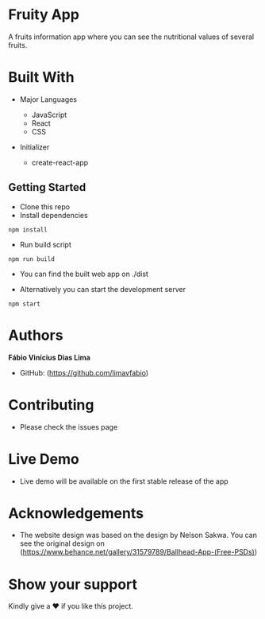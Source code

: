 # Fruity App

A fruits information app where you can see the nutritional values of several fruits.

# Built With

- Major Languages

  - JavaScript
  - React
  - CSS

- Initializer
  - create-react-app

## Getting Started

- Clone this repo
- Install dependencies

```
npm install
```

- Run build script

```
npm run build
```

- You can find the built web app on ./dist

- Alternatively you can start the development server

```
npm start
```

# Authors

**Fábio Vinícius Dias Lima**

- GitHub: (https://github.com/limavfabio)

# Contributing

- Please check the issues page

# Live Demo

- Live demo will be available on the first stable release of the app

# Acknowledgements

- The website design was based on the design by Nelson Sakwa. You can see the original design on (https://www.behance.net/gallery/31579789/Ballhead-App-(Free-PSDs))

# Show your support

Kindly give a :hearts: if you like this project.
